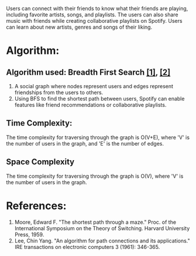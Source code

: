 Users can connect with their friends to know what their friends are playing, including favorite artists, songs, and playlists. The users can also share music with friends while creating collaborative playlists on Spotify. Users can learn about new artists, genres and songs of their liking.
# Algorithm:
## Algorithm used: Breadth First Search <a href="#bfs1">[1]</a>, <a href="#bfs2">[2]</a>
1. A social graph where nodes represent users and edges represent friendships from the users to others.
2. Using BFS to find the shortest path between users, Spotify can enable features like friend recommendations or collaborative playlists.
## Time Complexity:
The time complexity for traversing through the graph is O(V+E), where 'V' is the number of users in the graph, and 'E' is the number of edges.
## Space Complexity
The time complexity for traversing through the graph is O(V), where 'V' is the number of users in the graph.
<br>
# References:
1. <a id="bfs1"></a> Moore, Edward F. "The shortest path through a maze." Proc. of the International Symposium on the Theory of Switching. Harvard University Press, 1959.
2. <a id="bfs2"></a> Lee, Chin Yang. "An algorithm for path connections and its applications." IRE transactions on electronic computers 3 (1961): 346-365.
